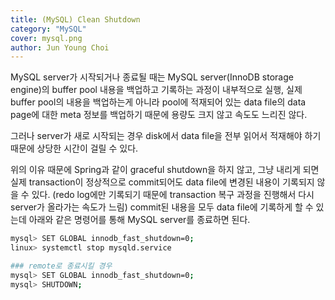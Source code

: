 ```yaml
---
title: (MySQL) Clean Shutdown
category: "MySQL"
cover: mysql.png
author: Jun Young Choi
---
```


MySQL server가 시작되거나 종료될 때는 MySQL server(InnoDB storage engine)의 buffer pool 내용을 백업하고 기록하는 과정이 내부적으로 실행, 실제 buffer pool의 내용을 백업하는게 아니라 pool에 적재되어 있는 data file의 data page에 대한 meta 정보를 백업하기 때문에 용량도 크지 않고 속도도 느리진 않다.

그러나 server가 새로 시작되는 경우 disk에서 data file을 전부 읽어서 적재해야 하기 때문에 상당한 시간이 걸릴 수 있다.

위의 이유 때문에 Spring과 같이 graceful shutdown을 하지 않고, 그냥 내리게 되면 실제 transaction이 정상적으로 commit되어도 data file에 변경된 내용이 기록되지 않을 수 있다. (redo log에만 기록되기 때문에 transaction 복구 과정을 진행해서 다시 server가 올라가는 속도가 느림) commit된 내용을 모두 data file에 기록하게 할 수 있는데 아래와 같은 명령어를 통해 MySQL server를 종료하면 된다.

```bash
mysql> SET GLOBAL innodb_fast_shutdown=0;
linux> systemctl stop mysqld.service

### remote로 종료시킬 경우
mysql> SET GLOBAL innodb_fast_shutdown=0;
mysql> SHUTDOWN;
```
